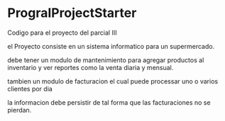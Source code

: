 # PrograIProjectStarter

Codigo para el proyecto del parcial III


el Proyecto consiste en un sistema informatico para un supermercado.

debe tener un modulo de mantenimiento para agregar productos al inventario y ver 
reportes como la venta diaria y mensual.

tambien un modulo de facturacion el cual puede processar uno o varios clientes
por dia

la informacion debe persistir de tal forma que las facturaciones no se pierdan.
